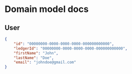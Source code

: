 # Domain model docs

## User

```json
{
    "id": "00000000-0000-0000-0000-000000000000",
    "ledgerId": "00000000-0000-0000-0000-000000000000",
    "firstName": "John",
    "lastName": "Doe",
    "email": "johndoe@gmail.com"
}
```
